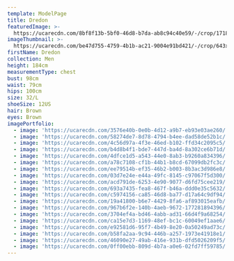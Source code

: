 ```yaml
---
template: ModelPage
title: Dredon
featuredImage: >-
  https://ucarecdn.com/8bf8f13b-5bf0-46d8-b7da-ab8c94c40e59/-/crop/1718x842/860,0/-/preview/
imageThumbnail: >-
  https://ucarecdn.com/be47d755-4759-4b1b-ac21-9004e91bd421/-/crop/643x828/388,246/-/preview/
firstName: Dredon
collection: Men
height: 184cm
measurementType: chest
bust: 98cm
waist: 79cm
hips: 100cm
size: 32/L
shoeSize: 12US
hair: Brown
eyes: Brown
imagePortfolio:
  - image: 'https://ucarecdn.com/3576e40b-0e0b-4d12-a9b7-eb93e03ae260/'
  - image: 'https://ucarecdn.com/58274de7-8d78-4794-b4ee-dad58de52b1c/'
  - image: 'https://ucarecdn.com/4c56d97a-4f3e-46ed-b102-ffd34c2095c5/'
  - image: 'https://ucarecdn.com/b4d8b4f1-bde7-447d-ba4d-8a302ce6b71d/'
  - image: 'https://ucarecdn.com/4dfce1d5-a543-44e0-8ab3-b9260a834396/'
  - image: 'https://ucarecdn.com/a78c7108-cf1b-44b1-b8cd-67099db2fc3c/'
  - image: 'https://ucarecdn.com/ee79514b-ef35-46b2-b003-8b3ac3d986e8/'
  - image: 'https://ucarecdn.com/03d7e24e-e44a-49fc-8145-c97067f5d300/'
  - image: 'https://ucarecdn.com/acd791de-6253-4e90-9077-d6fd75cee219/'
  - image: 'https://ucarecdn.com/693a7435-fea8-467f-b46a-ddd0e35c5632/'
  - image: 'https://ucarecdn.com/c5974156-ca85-46d8-ba77-d17a64c9df94/'
  - image: 'https://ucarecdn.com/19a41800-b6e7-4429-8fa6-af893015eafb/'
  - image: 'https://ucarecdn.com/967b6f2e-140b-4aeb-9672-177281894396/'
  - image: 'https://ucarecdn.com/3704ef4a-bd46-4abb-ad31-66d4f9a68254/'
  - image: 'https://ucarecdn.com/ca15e7d3-1169-48ef-bc1c-60049ef1aae6/'
  - image: 'https://ucarecdn.com/e92581d6-95f7-4b49-8e20-0a50249ad73c/'
  - image: 'https://ucarecdn.com/b58fa2aa-9c94-446b-a257-1973e41918e1/'
  - image: 'https://ucarecdn.com/46090e27-49ab-416e-931b-dfd5026209f5/'
  - image: 'https://ucarecdn.com/0ff00ebb-809d-4b7a-a0e6-02fd7ff59785/'
---
```


